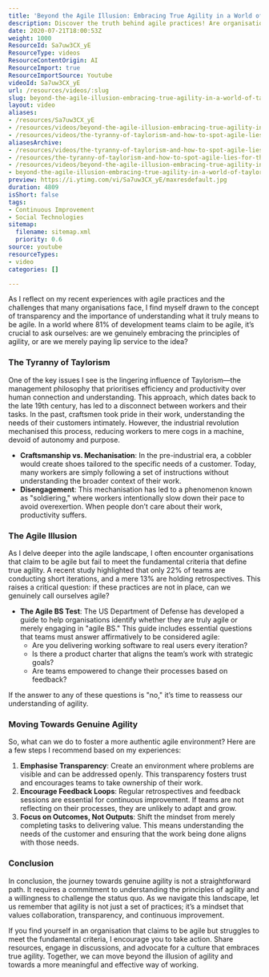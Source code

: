```yaml
---
title: 'Beyond the Agile Illusion: Embracing True Agility in a World of Taylorism'
description: Discover the truth behind agile practices! Are organisations genuinely agile or just paying lip service? Explore transparency, feedback, and true collaboration.
date: 2020-07-21T18:00:53Z
weight: 1000
ResourceId: Sa7uw3CX_yE
ResourceType: videos
ResourceContentOrigin: AI
ResourceImport: true
ResourceImportSource: Youtube
videoId: Sa7uw3CX_yE
url: /resources/videos/:slug
slug: beyond-the-agile-illusion-embracing-true-agility-in-a-world-of-taylorism
layout: video
aliases:
- /resources/Sa7uw3CX_yE
- /resources/videos/beyond-the-agile-illusion-embracing-true-agility-in-a-world-of-taylorism
- /resources/videos/the-tyranny-of-taylorism-and-how-to-spot-agile-lies-for-the-future-of-work-in-scotland
aliasesArchive:
- /resources/videos/the-tyranny-of-taylorism-and-how-to-spot-agile-lies-for-the-future-of-work-in-scotland
- /resources/the-tyranny-of-taylorism-and-how-to-spot-agile-lies-for-the-future-of-work-in-scotland
- /resources/videos/beyond-the-agile-illusion-embracing-true-agility-in-a-world-of-taylorism
- beyond-the-agile-illusion-embracing-true-agility-in-a-world-of-taylorism
preview: https://i.ytimg.com/vi/Sa7uw3CX_yE/maxresdefault.jpg
duration: 4809
isShort: false
tags:
- Continuous Improvement
- Social Technologies
sitemap:
  filename: sitemap.xml
  priority: 0.6
source: youtube
resourceTypes:
- video
categories: []

---
```

As I reflect on my recent experiences with agile practices and the challenges that many organisations face, I find myself drawn to the concept of transparency and the importance of understanding what it truly means to be agile. In a world where 81% of development teams claim to be agile, it’s crucial to ask ourselves: are we genuinely embracing the principles of agility, or are we merely paying lip service to the idea?

### The Tyranny of Taylorism

One of the key issues I see is the lingering influence of Taylorism—the management philosophy that prioritises efficiency and productivity over human connection and understanding. This approach, which dates back to the late 19th century, has led to a disconnect between workers and their tasks. In the past, craftsmen took pride in their work, understanding the needs of their customers intimately. However, the industrial revolution mechanised this process, reducing workers to mere cogs in a machine, devoid of autonomy and purpose.

- **Craftsmanship vs. Mechanisation**: In the pre-industrial era, a cobbler would create shoes tailored to the specific needs of a customer. Today, many workers are simply following a set of instructions without understanding the broader context of their work.
- **Disengagement**: This mechanisation has led to a phenomenon known as "soldiering," where workers intentionally slow down their pace to avoid overexertion. When people don’t care about their work, productivity suffers.

### The Agile Illusion

As I delve deeper into the agile landscape, I often encounter organisations that claim to be agile but fail to meet the fundamental criteria that define true agility. A recent study highlighted that only 22% of teams are conducting short iterations, and a mere 13% are holding retrospectives. This raises a critical question: if these practices are not in place, can we genuinely call ourselves agile?

- **The Agile BS Test**: The US Department of Defense has developed a guide to help organisations identify whether they are truly agile or merely engaging in "agile BS." This guide includes essential questions that teams must answer affirmatively to be considered agile:
  - Are you delivering working software to real users every iteration?
  - Is there a product charter that aligns the team’s work with strategic goals?
  - Are teams empowered to change their processes based on feedback?

If the answer to any of these questions is "no," it’s time to reassess our understanding of agility.

### Moving Towards Genuine Agility

So, what can we do to foster a more authentic agile environment? Here are a few steps I recommend based on my experiences:

1. **Emphasise Transparency**: Create an environment where problems are visible and can be addressed openly. This transparency fosters trust and encourages teams to take ownership of their work.
2. **Encourage Feedback Loops**: Regular retrospectives and feedback sessions are essential for continuous improvement. If teams are not reflecting on their processes, they are unlikely to adapt and grow.
3. **Focus on Outcomes, Not Outputs**: Shift the mindset from merely completing tasks to delivering value. This means understanding the needs of the customer and ensuring that the work being done aligns with those needs.

### Conclusion

In conclusion, the journey towards genuine agility is not a straightforward path. It requires a commitment to understanding the principles of agility and a willingness to challenge the status quo. As we navigate this landscape, let us remember that agility is not just a set of practices; it’s a mindset that values collaboration, transparency, and continuous improvement.

If you find yourself in an organisation that claims to be agile but struggles to meet the fundamental criteria, I encourage you to take action. Share resources, engage in discussions, and advocate for a culture that embraces true agility. Together, we can move beyond the illusion of agility and towards a more meaningful and effective way of working.
